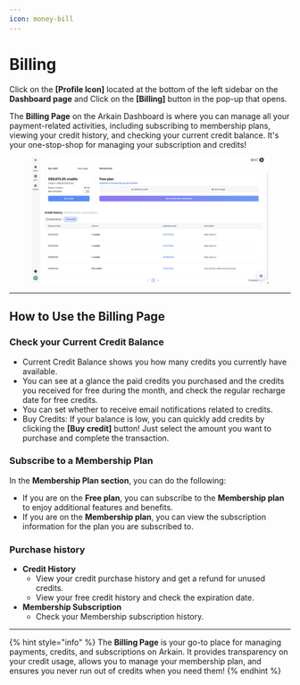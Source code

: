 ```yaml
---
icon: money-bill
---
```


# Billing

Click on the **\[Profile Icon]** located at the bottom of the left sidebar on the **Dashboard page** and Click on the **\[Billing]** button in the pop-up that opens.

The **Billing Page** on the Arkain Dashboard is where you can manage all your payment-related activities, including subscribing to membership plans, viewing your credit history, and checking your current credit balance. It's your one-stop-shop for managing your subscription and credits!&#x20;

<figure><img src="../../.gitbook/assets/image (16).png" alt=""><figcaption></figcaption></figure>

***

## **How to Use the Billing Page**

### **Check your Current Credit Balance**

* Current Credit Balance shows you how many credits you currently have available.&#x20;
* You can see at a glance the paid credits you purchased and the credits you received for free during the month, and check the regular recharge date for free credits.&#x20;
* You can set whether to receive email notifications related to credits.&#x20;
* Buy Credits: If your balance is low, you can quickly add credits by clicking the **\[Buy credit]** button! Just select the amount you want to purchase and complete the transaction.&#x20;

### **Subscribe to a Membership Plan**

In the **Membership Plan section**, you can do the following:

* If you are on the **Free plan**, you can subscribe to the **Membership plan** to enjoy additional features and benefits.
* If you are on the **Membership plan**, you can view the subscription information for the plan you are subscribed to.

### **Purchase history**

* **Credit History**&#x20;
  * View your credit purchase history and get a refund for unused credits.
  * View your free credit history and check the expiration date.
* **Membership Subscription**&#x20;
  * Check your Membership subscription history.

***

{% hint style="info" %}
The **Billing Page** is your go-to place for managing payments, credits, and subscriptions on Arkain. It provides transparency on your credit usage, allows you to manage your membership plan, and ensures you never run out of credits when you need them!
{% endhint %}

